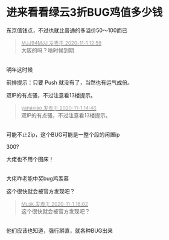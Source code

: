 # 进来看看绿云3折BUG鸡值多少钱


东京值钱点，不过也就比普通的多溢价50～100而已

<div class="quote"><blockquote><font size="2"><a href="https://www.hostloc.com/forum.php?mod=redirect&amp;goto=findpost&amp;pid=9384562&amp;ptid=760929" target="_blank"><font color="#999999">MJJ94MJJ 发表于 2020-11-1 12:59</font></a></font><br />
大阪的吗？啥时候到期</blockquote></div><br />
明年这时候

前排提示：只要 Push 就没有了，当然也有运气成份。

双IP的有点骚，不过注意看13楼提示。

<div class="quote"><blockquote><font size="2"><a href="https://www.hostloc.com/forum.php?mod=redirect&amp;goto=findpost&amp;pid=9384937&amp;ptid=760929" target="_blank"><font color="#999999">yanaxiao 发表于 2020-11-1 14:46</font></a></font><br />
双IP的有点骚，不过注意看13楼提示。</blockquote></div><br />
可能不止2ip，这个BUG可能是一整个段的闲置ip

300?<img id="aimg_Vk3o3" onclick="zoom(this, this.src, 0, 0, 0)" class="zoom" src="https://cdn.jsdelivr.net/gh/hishis/forum-master/public/images/patch.gif" onmouseover="img_onmouseoverfunc(this)" onload="thumbImg(this)" border="0" alt="" />

大佬也不用个图床！<br />
<br />
<img src="static/image/smiley/default/lol.gif" smilieid="12" border="0" alt="" /><img src="static/image/smiley/default/lol.gif" smilieid="12" border="0" alt="" /><img src="static/image/smiley/default/lol.gif" smilieid="12" border="0" alt="" />

大佬咋老能中奖bug鸡<img src="static/image/smiley/yct/005.gif" smilieid="35" border="0" alt="" />羡慕

这个很快就会被官方发现吧？

<div class="quote"><blockquote><font size="2"><a href="https://www.hostloc.com/forum.php?mod=redirect&amp;goto=findpost&amp;pid=9385566&amp;ptid=760929" target="_blank"><font color="#999999">Musk 发表于 2020-11-1 18:02</font></a></font><br />
这个很快就会被官方发现吧？</blockquote></div><br />
他们应该也知道，强行掰直，就各种BUG出来
